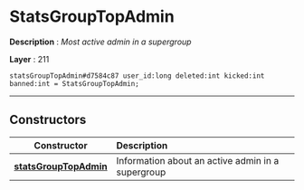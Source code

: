 # StatsGroupTopAdmin

**Description** : *Most active admin in a supergroup*

**Layer** : 211

```tl
statsGroupTopAdmin#d7584c87 user_id:long deleted:int kicked:int banned:int = StatsGroupTopAdmin;
```

---

## Constructors

| Constructor | Description |
| :---: | :--- |
| [**statsGroupTopAdmin**](constructor/statsGroupTopAdmin) | Information about an active admin in a supergroup |